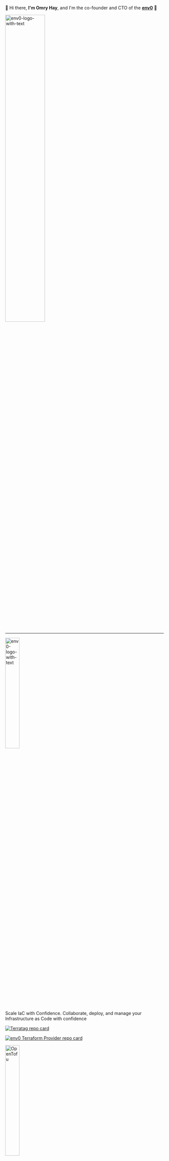 👋 Hi there, **I'm Omry Hay**, and I'm the co-founder and CTO of the **[env0](https://www.env0.com)** 🔧
<p align="left">
  <a href="https://www.linkedin.com/in/omryhay/" target="blank">
    <img src="https://github-readme-stats.vercel.app/api?username=omry-hay&show_icons=true&count_private=true&theme=nord&hide=stars&rank_icon=github" alt="env0-logo-with-text" width="50%">
  </a>
</p>

---

<p align="left">
  <a href="https://www.env0.com/" target="blank">
    <img src="https://github-production-user-asset-6210df.s3.amazonaws.com/19731161/266264870-7c7aeb76-06a3-4d54-bb15-68946a66106f.png" alt="env0-logo-with-text" width="30%">
  </a>
</p>

Scale IaC with Confidence. Collaborate, deploy, and manage your Infrastructure as Code with confidence

[![Terratag repo card](https://github-readme-stats.vercel.app/api/pin?username=env0&repo=terratag&show_owner=true)](https://www.terratag.io/)

[![env0 Terraform Provider repo card](https://github-readme-stats.vercel.app/api/pin?username=env0&repo=terraform-provider-env0&show_owner=true)](https://github.com/env0/terraform-provider-env0)

<p align="left">
  <a href="https://opentofu.org/" target="blank">
    <img src="https://github.com/opentofu/brand-artifacts/blob/main/full/transparent/PNG/on-light.png?raw=true" alt="OpenTofu" width="30%">
  </a>
</p>

The open source infrastructure as code tool

[![OpenTofu repo card](https://github-readme-stats.vercel.app/api/pin?username=opentofu&repo=opentofu&show_owner=true)](https://github.com/opentofu/opentofu)

Join the conversation: [OpenTofu Community Slack](https://communityinviter.com/apps/opentfcommunity/opentofu)
